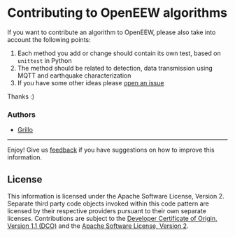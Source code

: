 
# Contributing to OpenEEW algorithms 

If you want to contribute an algorithm to OpenEEW, please also take into account the following points: 

1. Each method you add or change should contain its own test, based on `unittest` in Python
2. The method should be related to detection, data transmission using MQTT and earthquake characterization
3. If you have some other ideas please [open an issue](https://github.com/openeew/openeew-detection/issues)

Thanks :)

### Authors
- [Grillo](https://grillo.io)
___

Enjoy!  Give us [feedback](https://github.com/openeew/openeew-detection/issues) if you have suggestions on how to improve this information.

## License

This information is licensed under the Apache Software License, Version 2.  Separate third party code objects invoked within this code pattern are licensed by their respective providers pursuant to their own separate licenses. Contributions are subject to the [Developer Certificate of Origin, Version 1.1 (DCO)](https://developercertificate.org/) and the [Apache Software License, Version 2](http://www.apache.org/licenses/LICENSE-2.0.txt).

